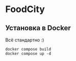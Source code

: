 # FoodCity

## Установка в Docker

Всё стандартно :)

`docker compose build`  
`docker compose up -d`
